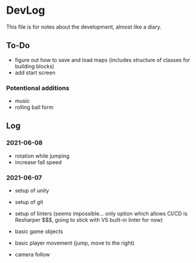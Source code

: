# DevLog

This file is for notes about the development, almost like a diary.

## To-Do

- figure out how to save and load maps (includes structure of classes for building blocks)
- add start screen

### Potentional additions

- music
- rolling ball form

## Log

### 2021-06-08

- rotation while jumping
- increase fall speed

### 2021-06-07

- setup of unity
- setup of git
- setup of linters (seems impossible... only option which allows CI/CD is Resharper $$$, going to stick with VS built-in linter for now)

- basic game objects
- basic player movement (jump, move to the right)
- camera follow
